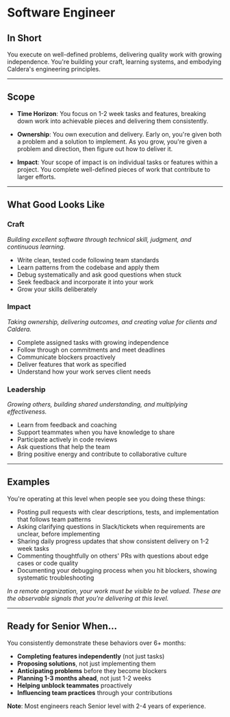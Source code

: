 # Software Engineer

## In Short

You execute on well-defined problems, delivering quality work with growing independence. You're building your craft, learning systems, and embodying Caldera's engineering principles.

---

## Scope

- **Time Horizon**: You focus on 1-2 week tasks and features, breaking down work into achievable pieces and delivering them consistently.

- **Ownership**: You own execution and delivery. Early on, you're given both a problem and a solution to implement. As you grow, you're given a problem and direction, then figure out how to deliver it.

- **Impact**: Your scope of impact is on individual tasks or features within a project. You complete well-defined pieces of work that contribute to larger efforts.

---

## What Good Looks Like

### Craft
*Building excellent software through technical skill, judgment, and continuous learning.*

- Write clean, tested code following team standards
- Learn patterns from the codebase and apply them
- Debug systematically and ask good questions when stuck
- Seek feedback and incorporate it into your work
- Grow your skills deliberately

### Impact
*Taking ownership, delivering outcomes, and creating value for clients and Caldera.*

- Complete assigned tasks with growing independence
- Follow through on commitments and meet deadlines
- Communicate blockers proactively
- Deliver features that work as specified
- Understand how your work serves client needs

### Leadership
*Growing others, building shared understanding, and multiplying effectiveness.*

- Learn from feedback and coaching
- Support teammates when you have knowledge to share
- Participate actively in code reviews
- Ask questions that help the team
- Bring positive energy and contribute to collaborative culture

---

## Examples

You're operating at this level when people see you doing these things:

- Posting pull requests with clear descriptions, tests, and implementation that follows team patterns
- Asking clarifying questions in Slack/tickets when requirements are unclear, before implementing
- Sharing daily progress updates that show consistent delivery on 1-2 week tasks
- Commenting thoughtfully on others' PRs with questions about edge cases or code quality
- Documenting your debugging process when you hit blockers, showing systematic troubleshooting

*In a remote organization, your work must be visible to be valued. These are the observable signals that you're delivering at this level.*

---

## Ready for Senior When...

You consistently demonstrate these behaviors over 6+ months:

- **Completing features independently** (not just tasks)
- **Proposing solutions**, not just implementing them
- **Anticipating problems** before they become blockers
- **Planning 1-3 months ahead**, not just 1-2 weeks
- **Helping unblock teammates** proactively
- **Influencing team practices** through your contributions

**Note**: Most engineers reach Senior level with 2-4 years of experience.

